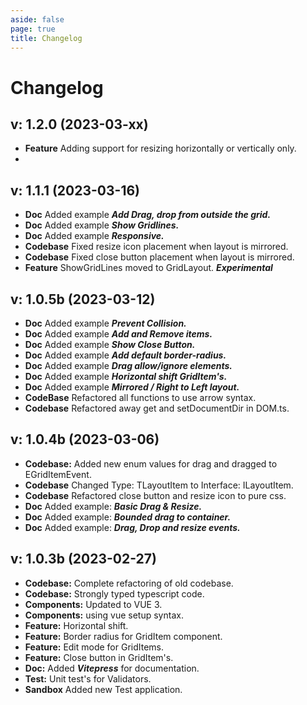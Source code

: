 ```yaml
---
aside: false
page: true
title: Changelog
---
```


# Changelog

## v: 1.2.0 (2023-03-xx)
* __Feature__ Adding support for resizing horizontally or vertically only.
* 


## v: 1.1.1 (2023-03-16)
* __Doc__ Added example ***Add Drag, drop from outside the grid.***
* __Doc__ Added example ***Show Gridlines.***
* __Doc__ Added example ***Responsive.***
* __Codebase__ Fixed resize icon placement when layout is mirrored.
* __Codebase__ Fixed close button placement when layout is mirrored.
* __Feature__ ShowGridLines moved to GridLayout. ***Experimental***


## v: 1.0.5b (2023-03-12)
* __Doc__ Added example ***Prevent Collision.***
* __Doc__ Added example ***Add and Remove items.***
* __Doc__ Added example ***Show Close Button.***
* __Doc__ Added example ***Add default border-radius.***
* __Doc__ Added example ***Drag allow/ignore elements.***
* __Doc__ Added example ***Horizontal shift GridItem's.***
* __Doc__ Added example ***Mirrored / Right to Left layout.***
* __CodeBase__ Refactored all functions to use arrow syntax.
* __Codebase__ Refactored away get and setDocumentDir in DOM.ts.


## v: 1.0.4b (2023-03-06)
* __Codebase:__ Added new enum values for drag and dragged to EGridItemEvent.
* __Codebase__ Changed Type: TLayoutItem to Interface: ILayoutItem.
* __Codebase__ Refactored close button and resize icon to pure css.
* __Doc__ Added example: ***Basic Drag & Resize.***
* __Doc__ Added example: ***Bounded drag to container.***
* __Doc__ Added example: ***Drag, Drop and resize events.***

## v: 1.0.3b (2023-02-27)

* __Codebase:__ Complete refactoring of old codebase.
* __Codebase:__ Strongly typed typescript code.
* __Components:__ Updated to VUE 3.
* __Components:__ using vue setup syntax.
* __Feature:__ Horizontal shift.
* __Feature:__ Border radius for GridItem component.
* __Feature:__ Edit mode for GridItems.
* __Feature:__ Close button in GridItem's.
* __Doc:__ Added ***Vitepress*** for documentation.
* __Test:__ Unit test's for Validators.
* __Sandbox__ Added new Test application.
